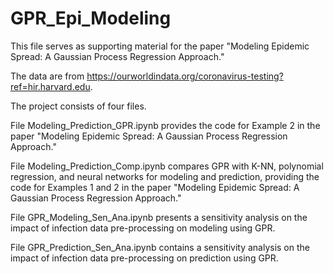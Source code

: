 # GPR_Epi_Modeling
This file serves as supporting material for the paper "Modeling Epidemic Spread: A Gaussian Process Regression Approach."

The data are from https://ourworldindata.org/coronavirus-testing?ref=hir.harvard.edu.

The project consists of four files. 

File Modeling_Prediction_GPR.ipynb provides the code for Example 2 in the paper "Modeling Epidemic Spread: A Gaussian Process Regression Approach."

File Modeling_Prediction_Comp.ipynb compares GPR with K-NN, polynomial regression, and neural networks for modeling and prediction, providing the code for Examples 1 and 2 in the paper "Modeling Epidemic Spread: A Gaussian Process Regression Approach." 

File GPR_Modeling_Sen_Ana.ipynb presents a sensitivity analysis on the impact of infection data pre-processing on modeling using GPR. 

File GPR_Prediction_Sen_Ana.ipynb contains a sensitivity analysis on the impact of infection data pre-processing on prediction using GPR.
